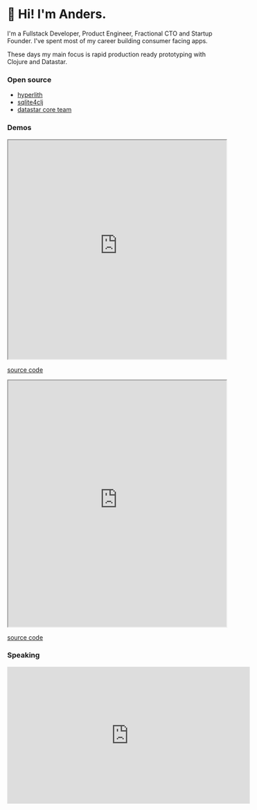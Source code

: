 # 👋 Hi! I'm Anders. 

I'm a Fullstack Developer, Product Engineer, Fractional CTO and Startup Founder. I've spent most of my career building consumer facing apps. 

These days my main focus is rapid production ready prototyping with Clojure and Datastar.

### Open source

- [hyperlith](https://github.com/andersmurphy/hyperlith)
- [sqlite4clj](https://github.com/andersmurphy/sqlite4clj)
- [datastar core team](https://github.com/sponsors/starfederation)

###  Demos

<iframe src="https://checkboxes.andersmurphy.com/embed" title="On billion checkboxes"
style="width: 100%;	aspect-ratio: 1;	max-width: 600px"></iframe>

[source code](https://github.com/andersmurphy/hyperlith/blob/master/examples/billion_checkboxes_blob/src/app/main.clj)

<iframe src="https://example.andersmurphy.com/embed" title="Game of Life"
style="width: 100%;	aspect-ratio: 8/9;	max-width: 600px"></iframe>

[source code](https://github.com/andersmurphy/hyperlith/blob/master/examples/game_of_life/src/app/main.clj)

### Speaking

<iframe width="560" height="315" src="https://www.youtube-nocookie.com/embed/xzC3g0qIRro?si=JD7dn7lfArB43TRq" title="YouTube video player" frameborder="0" allow="accelerometer; autoplay; clipboard-write; encrypted-media; gyroscope; picture-in-picture; web-share" referrerpolicy="strict-origin-when-cross-origin" allowfullscreen></iframe>
